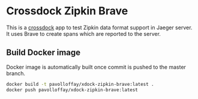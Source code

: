 # Crossdock Zipkin Brave

This is a [crossdock](https://github.com/uber/jaeger/tree/master/crossdock) app to test Zipkin data format support in Jaeger server. 
It uses Brave to create spans which are reported to the server.

## Build Docker image

Docker image is automatically built once commit is pushed to the master branch.
```bash
docker build -t pavolloffay/xdock-zipkin-brave:latest .
docker push pavolloffay/xdock-zipkin-brave:latest
```
